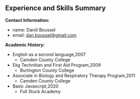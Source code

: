 ## Experience and Skills Summary ##

**Contact Information:**
- name:  Daniil Boussel
- email: dan.boussel@gmail.com

**Academic History:**
- English as a second language,2007
  - Camden County College
- Ekg Technitian and First Aid Program,2009
  - Burlington County College
- Associate in Biology and Respiratory Therapy Program,2011
  - Camden County College 
- Basic Javascript,2020
  - Full Stuck Academy 
